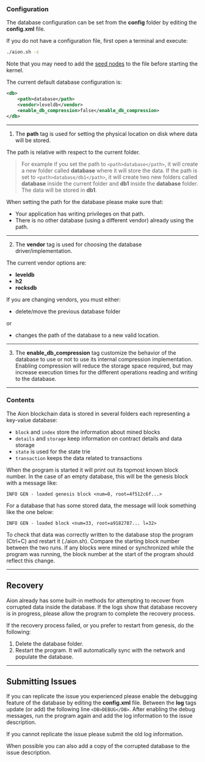 ### Configuration

The database configuration can be set from the **config** folder by editing the **config.xml** file.

If you do not have a configuration file, first open a terminal and execute:
```bash
./aion.sh -c
```
Note that you may need to add the [seed nodes](https://github.com/aionnetwork/aion/wiki/Aion-Seed-nodes) to the file before starting the kernel.

The current default database configuration is:
```xml
<db>
    <path>database</path>
    <vendor>leveldb</vendor>
    <enable_db_compression>false</enable_db_compression>
</db>
```
---
1. The **path** tag is used for setting the physical location on disk where data will be stored.

The path is relative with respect to the current folder. 

> For example if you set the path to `<path>database</path>`, it will create a new folder called **database** where it will store the data. If the path is set to `<path>database/db1</path>`, it will create two new folders called **database** inside the current folder and **db1** inside the **database** folder. The data will be stored in **db1**.

When setting the path for the database please make sure that:

* Your application has writing privileges on that path.
* There is no other database (using a different vendor) already using the path.
---
2. The **vendor** tag is used for choosing the database driver/implementation.

The current vendor options are:
* **leveldb**
* **h2**
* **rocksdb**

If you are changing vendors, you must either:
* delete/move the previous database folder 

or
* changes the path of the database to a new valid location. 
---
3. The **enable_db_compression** tag customize the behavior of the database to use or not to use its internal compression implementation. Enabling compression will reduce the storage space required, but may increase execution times for the different operations reading and writing to the database.

---
### Contents

The Aion blockchain data is stored in several folders each representing a key-value database:
- `block` and `index` store the information about mined blocks
- `details` and `storage` keep information on contract details and data storage
- `state` is used for the state trie
- `transaction` keeps the data related to transactions

When the program is started it will print out its topmost known block number. In the case of an empty database, this will be the genesis block with a message like:

```
INFO GEN - loaded genesis block <num=0, root=4f512c6f...>
```

For a database that has some stored data, the message will look something like the one below:

```
INFO GEN - loaded block <num=33, root=a9182787... l=32>
```

To check that data was correctly written to the database stop the program (Ctrl+C) and restart it (./aion.sh). Compare the starting block number between the two runs. If any blocks were mined or synchronized while the program was running, the block number at the start of the program should reflect this change.

---
## Recovery

Aion already has some built-in methods for attempting to recover from corrupted data inside the database. If the logs show that database recovery is in progress, please allow the program to complete the recovery process.

If the recovery process failed, or you prefer to restart from genesis, do the following:
1. Delete the database folder.
2. Restart the program. It will automatically sync with the network and populate the database.

---
## Submitting Issues

If you can replicate the issue you experienced please enable the debugging feature of the database by editing the **config.xml** file. Between the **log** tags update (or add) the following line
`<DB>DEBUG</DB>`. After enabling the debug messages, run the program again and add the log information to the issue description. 

If you cannot replicate the issue please submit the old log information.

When possible you can also add a copy of the corrupted database to the issue description.